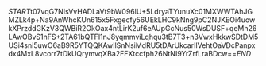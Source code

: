 $START$t07vqG7NIsVvHADLaVt9bW096lU+5LdryaTYunuXc01MXWWTAhJGMZLk4p+Na9AnWhcKUn615x5Fxgecfy56UEkLHC9kNng9pC2NJKEOi4uowkXPrzddGKzV3QWBiR2OkOax4ntLirK2uf6eAUpGcNus50WsDUSF+qeMh26LAwOBvS1nFS+2TA61bQTFl1nJ8yqmmviLqhqu3tB7T3+n3VwxHkkwSDtDM5USi4sni5uwO6aB9R5YTQQKAwIlSnNsiMdRU5tDArUkcarIlVehtOaVDcPanpxdx4MxL8vcorr7tDkUQrymvqXBa2FFXtccfph26NtNI9YrZrfLraBDcw==$END$